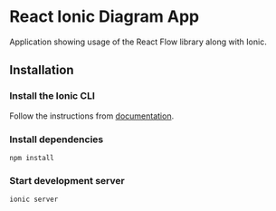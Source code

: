 # React Ionic Diagram App
Application showing usage of the React Flow library along with Ionic.

## Installation
### Install the Ionic CLI
Follow the instructions from [documentation](https://ionicframework.com/docs/intro/cli).

### Install dependencies
```
npm install
```

### Start development server
```
ionic server
```
